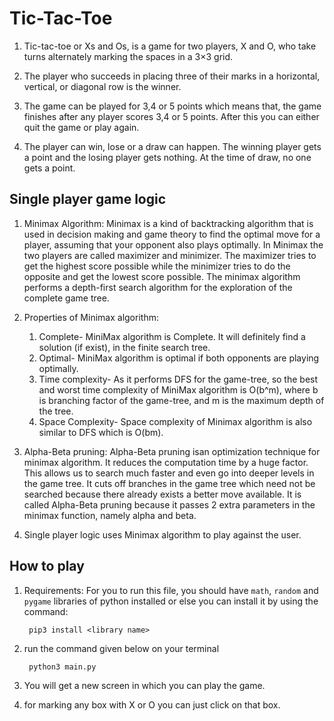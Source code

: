 # Tic-Tac-Toe
1. Tic-tac-toe or Xs and Os, is a game for two players, X and O, who take turns alternately marking the spaces in a 3×3 grid. 

2. The player who succeeds in placing three of their marks in a horizontal, vertical, or diagonal row is the winner.

3. The game can be played for 3,4 or 5 points which means that, the game finishes after any player scores 3,4 or 5 points. After this you can either quit the game or play again.

4. The player can win, lose or a draw can happen. The winning player gets a point and the losing player gets nothing. At the time of draw, no one gets a point.

## Single player game logic
1. Minimax Algorithm: Minimax is a kind of backtracking algorithm that is used in decision making and game theory to find the optimal move for a player, assuming that your opponent also plays optimally. In Minimax the two players are called maximizer and minimizer. The maximizer tries to get the highest score possible while the minimizer tries to do the opposite and get the lowest score possible. The minimax algorithm performs a depth-first search algorithm for the exploration of the complete game tree.

2. Properties of Minimax algorithm:
    1) Complete- MiniMax algorithm is Complete. It will definitely find a solution (if exist), in the finite search tree.
    2) Optimal- MiniMax algorithm is optimal if both opponents are playing optimally.
    3) Time complexity- As it performs DFS for the game-tree, so the best and worst time complexity of MiniMax algorithm is O(b^m), where b is branching factor of the game-tree, and m is the maximum depth of the tree.
    4) Space Complexity- Space complexity of Minimax algorithm is also similar to DFS which is O(bm).

3. Alpha-Beta pruning: Alpha-Beta pruning isan optimization technique for minimax algorithm. It reduces the computation time by a huge factor. This allows us to search much faster and even go into deeper levels in the game tree. It cuts off branches in the game tree which need not be searched because there already exists a better move available. It is called Alpha-Beta pruning because it passes 2 extra parameters in the minimax function, namely alpha and beta.

4. Single player logic uses Minimax algorithm to play against the user.


## How to play
1. Requirements: For you to run this file, you should have `math`, `random` and `pygame` libraries of python installed or else you can install it by using the command:

        pip3 install <library name>

2. run the command given below on your terminal 

        python3 main.py

3. You will get a new screen in which you can play the game.
4. for marking any box with X or O you can just click on that box.

